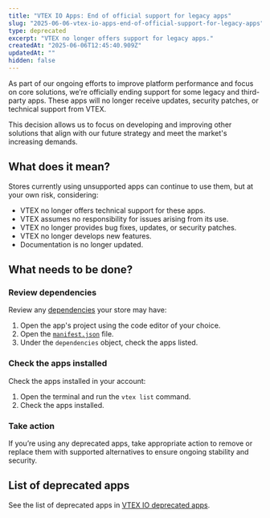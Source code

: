 ```yaml
---
title: "VTEX IO Apps: End of official support for legacy apps"
slug: "2025-06-06-vtex-io-apps-end-of-official-support-for-legacy-apps"
type: deprecated
excerpt: "VTEX no longer offers support for legacy apps."
createdAt: "2025-06-06T12:45:40.909Z"
updatedAt: ""
hidden: false
---
```


As part of our ongoing efforts to improve platform performance and focus on core solutions, we’re officially ending support for some legacy and third-party apps. These apps will no longer receive updates, security patches, or technical support from VTEX.

This decision allows us to focus on developing and improving other solutions that align with our future strategy and meet the market's increasing demands.

## What does it mean?

Stores currently using unsupported apps can continue to use them, but at your own risk, considering:

- VTEX no longer offers technical support for these apps.
- VTEX assumes no responsibility for issues arising from its use.
- VTEX no longer provides bug fixes, updates, or security patches.
- VTEX no longer develops new features.
- Documentation is no longer updated.

## What needs to be done?

### Review dependencies

Review any [dependencies](https://developers.vtex.com/docs/guides/vtex-io-documentation-dependencies) your store may have:

1. Open the app's project using the code editor of your choice.
2. Open the [`manifest.json`](https://developers.vtex.com/docs/guides/vtex-io-documentation-manifest) file.
3. Under the `dependencies` object, check the apps listed.

### Check the apps installed

Check the apps installed in your account:
 
1. Open the terminal and run the `vtex list` command.
2. Check the apps installed.

### Take action

If you’re using any deprecated apps, take appropriate action to remove or replace them with supported alternatives to ensure ongoing stability and security.

## List of deprecated apps

See the list of deprecated apps in [VTEX IO deprecated apps](https://developers.vtex.com/docs/guides/vtex-io-deprecated-apps).
